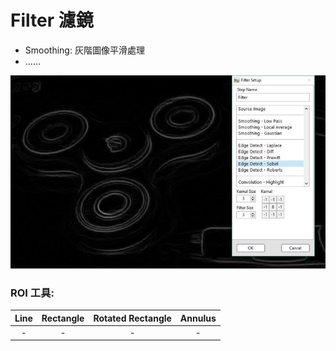 # Filter 濾鏡



* Smoothing: 灰階圖像平滑處理 
* ……

![](../../../.gitbook/assets/tu-pian-13.jpg)

### ROI 工具:

| Line | Rectangle | Rotated Rectangle | Annulus |
| :---: | :---: | :---: | :---: |
| - | - | - | - |

